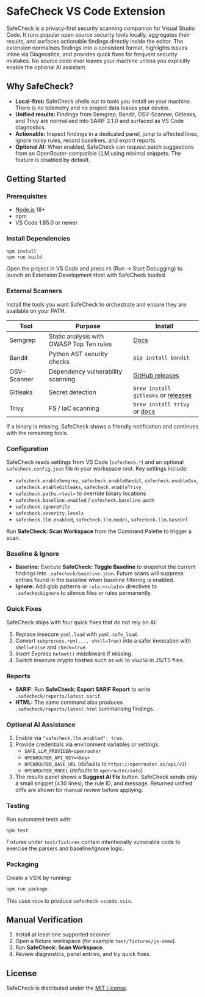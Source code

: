 # SafeCheck VS Code Extension

SafeCheck is a privacy-first security scanning companion for Visual Studio Code. It runs popular open source security tools locally, aggregates their results, and surfaces actionable findings directly inside the editor. The extension normalises findings into a consistent format, highlights issues inline via Diagnostics, and provides quick fixes for frequent security mistakes. No source code ever leaves your machine unless you explicitly enable the optional AI assistant.

## Why SafeCheck?

- **Local-first:** SafeCheck shells out to tools you install on your machine. There is no telemetry and no project data leaves your device.
- **Unified results:** Findings from Semgrep, Bandit, OSV-Scanner, Gitleaks, and Trivy are normalised into SARIF 2.1.0 and surfaced as VS Code diagnostics.
- **Actionable:** Inspect findings in a dedicated panel, jump to affected lines, ignore noisy rules, record baselines, and export reports.
- **Optional AI:** When enabled, SafeCheck can request patch suggestions from an OpenRouter-compatible LLM using minimal snippets. The feature is disabled by default.

## Getting Started

### Prerequisites

- [Node.js](https://nodejs.org/) 18+
- npm
- VS Code 1.85.0 or newer

### Install Dependencies

```bash
npm install
npm run build
```

Open the project in VS Code and press `F5` (Run → Start Debugging) to launch an Extension Development Host with SafeCheck loaded.

### External Scanners

Install the tools you want SafeCheck to orchestrate and ensure they are available on your PATH.

| Tool | Purpose | Install |
| --- | --- | --- |
| Semgrep | Static analysis with OWASP Top Ten rules | [Docs](https://semgrep.dev/docs/getting-started/) |
| Bandit | Python AST security checks | `pip install bandit` |
| OSV-Scanner | Dependency vulnerability scanning | [GitHub releases](https://github.com/google/osv-scanner#installation) |
| Gitleaks | Secret detection | `brew install gitleaks` or [releases](https://github.com/gitleaks/gitleaks#installation) |
| Trivy | FS / IaC scanning | `brew install trivy` or [docs](https://aquasecurity.github.io/trivy/latest/getting-started/installation/) |

If a binary is missing, SafeCheck shows a friendly notification and continues with the remaining tools.

### Configuration

SafeCheck reads settings from VS Code (`safecheck.*`) and an optional `safecheck.config.json` file in your workspace root. Key settings include:

- `safecheck.enableSemgrep`, `safecheck.enableBandit`, `safecheck.enableOsv`, `safecheck.enableGitleaks`, `safecheck.enableTrivy`
- `safecheck.paths.<tool>` to override binary locations
- `safecheck.baseline.enabled` / `safecheck.baseline.path`
- `safecheck.ignoreFile`
- `safecheck.severity.levels`
- `safecheck.llm.enabled`, `safecheck.llm.model`, `safecheck.llm.baseUrl`

Run **SafeCheck: Scan Workspace** from the Command Palette to trigger a scan.

### Baseline & Ignore

- **Baseline:** Execute **SafeCheck: Toggle Baseline** to snapshot the current findings into `.safecheck/baseline.json`. Future scans will suppress entries found in the baseline when baseline filtering is enabled.
- **Ignore:** Add glob patterns or `rule:<ruleId>` directives to `.safecheckignore` to silence files or rules permanently.

### Quick Fixes

SafeCheck ships with four quick fixes that do not rely on AI:

1. Replace insecure `yaml.load` with `yaml.safe_load`.
2. Convert `subprocess.run(..., shell=True)` into a safer invocation with `shell=False` and `check=True`.
3. Insert Express `helmet()` middleware if missing.
4. Switch insecure crypto hashes such as `md5` to `sha256` in JS/TS files.

### Reports

- **SARIF:** Run **SafeCheck: Export SARIF Report** to write `.safecheck/reports/latest.sarif`.
- **HTML:** The same command also produces `.safecheck/reports/latest.html` summarising findings.

### Optional AI Assistance

1. Enable via `"safecheck.llm.enabled": true`.
2. Provide credentials via environment variables or settings:
   - `SAFE_LLM_PROVIDER=openrouter`
   - `OPENROUTER_API_KEY=<key>`
   - `OPENROUTER_BASE_URL` (defaults to `https://openrouter.ai/api/v1`)
   - `OPENROUTER_MODEL` (defaults to `openrouter/auto`)
3. The results panel shows a **Suggest AI Fix** button. SafeCheck sends only a small snippet (±30 lines), the rule ID, and message. Returned unified diffs are shown for manual review before applying.

### Testing

Run automated tests with:

```bash
npm test
```

Fixtures under `test/fixtures` contain intentionally vulnerable code to exercise the parsers and baseline/ignore logic.

### Packaging

Create a VSIX by running:

```bash
npm run package
```

This uses `vsce` to produce `safecheck-vscode.vsix`.

## Manual Verification

1. Install at least one supported scanner.
2. Open a fixture workspace (for example `test/fixtures/js-demo`).
3. Run **SafeCheck: Scan Workspace**.
4. Review diagnostics, panel entries, and try quick fixes.

## License

SafeCheck is distributed under the [MIT License](./LICENSE).
